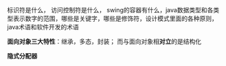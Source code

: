 标识符是什么， 访问控制符是什么， swing的容器有什么，java数据类型和各类型表示数字的范围，哪些是关键字，哪些是修饰符，设计模式里面的各种原则，java术语和软件开发的术语

**面向对象三大特性**：继承，多态，封装；  而与面向对象相**对立**的是结构化

**隐式分配器**
